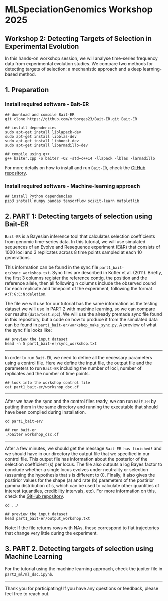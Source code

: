 # MLSpeciationGenomics Workshop 2025 
## Workshop 2: Detecting Targets of Selection in Experimental Evolution

In this hands-on workshop session, we will analyse time-series frequency data from experimental evolution studies. We compare two methods for detecting targets of selection: a mechanistic approach and a deep learning-based method.

## 1. Preparation
### Install required software - Bait-ER

```
## download and compile Bait-ER
git clone https://github.com/mrborges23/Bait-ER.git Bait-ER

## install dependencies
sudo apt-get install liblapack-dev
sudo apt-get install libblas-dev
sudo apt-get install libboost-dev
sudo apt-get install libarmadillo-dev

## compile using g++
g++ baiter.cpp -o baiter -O2 -std=c++14 -llapack -lblas -larmadillo

```
For more details on how to install and run `Bait-ER`, check the [GitHub repository](https://github.com/mrborges23/Bait-ER).

### Install required software - Machine-learning approach

```
## install Python dependencies
pip3 install numpy pandas tensorflow scikit-learn matplotlib

```

## 2. PART 1: Detecting targets of selection using Bait-ER
`Bait-ER` is a Bayesian inference tool that calculates selection coefficients from genomic time-series data. In this tutorial, we will use simulated sequences of an Evolve and Resequence experiment (E&R) that consists of 1000 loci and 3 replicates across 8 time points sampled at each 10 generations. 

This information can be found in the sync file `part1_bait-er/sync_workshop.txt`. Sync files are described in Kofler et al. (2011). Briefly, the first 3 columns register the reference contig, the position and the reference allele, then all following n columns include the observed cound for each replicate and timepoint of the experiment, following the format `A:T:G:C:N:deletion`.

The file we will use for our tutorial has the same information as the testing dataset we will use in PART 2 with machine learning, so we can compare our results (`data/test.npz`). We will use the already premade sync file found in this repository, but a code on how to produce it from the simulated data can be found in `part1_bait-er/workshop_make_sync.py`. A preview of what the sync file looks like:


```
## preview the input dataset
head -n 5 part1_bait-er/sync_workshop.txt 
```
---
In order to run `Bait-ER`, we need to define all the necessary parameters using a control file. Here we define the input file, the output file and the parameters to run `Bait-ER` including the number of loci, number of replicates and the number of time points.

```
## look into the workshop control file
cat part1_bait-er/workshop_dsc.cf
```
---
After we have the sync and the control files ready, we can run `Bait-ER` by putting them in the same directory and running the executable that should have been compiled during installation.

```
cd part1_bait-er/

## run bait-er
./baiter workshop_dsc.cf
```
---
After a few minutes, we should get the message `Bait-ER has finished!` and we should have in our directory the output file that we specified in our control file. This output file has information about the posterior of the selection coefficient (s) per locus. The file also outputs a log Bayes factor to conclude whether a single locus evolves under neutrality or selection (assuming the hypothesis that s is different to 0). Finally, it also gives the postirior values for the shape (a) and rate (b) parameters of the postirior gamma distribution of s, which can be used to calculate other quantities of interest (quantiles, credibility intervals, etc). For more information on this, check the [GitHub repository](https://github.com/mrborges23/Bait-ER). 

```
cd ../

## preview the input dataset
head part1_bait-er/output_workshop.txt 
```

Note: If the file returns rows with NAs, these correspond to flat trajectories that change very little during the experiment. 

## 3. PART 2. Detecting targets of selection using Machine Learning 
For the tutorial using the machine learning approach, check the jupiter file in `part2_ml/ml_dsc.ipynb`.


---
Thank you for participating! If you have any questions or feedback, please feel free to reach out.










